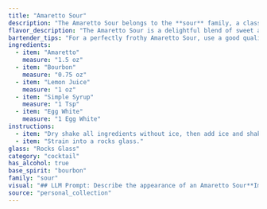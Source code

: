 ```yaml
---
title: "Amaretto Sour"
description: "The Amaretto Sour belongs to the **sour** family, a classic cocktail category characterized by its tart, sweet, and often frothy texture. Its exact origin is debated, but its roots likely lie in the 19th century, possibly evolving from the Whiskey Sour with the addition of Amaretto. "
flavor_description: "The Amaretto Sour is a delightful blend of sweet and tart. The Amaretto provides a rich almond flavor, while the Bourbon adds warmth and spice. Lemon juice balances the sweetness with a bright citrus tang, and the simple syrup adds a touch of sweetness. The egg white creates a velvety, foamy texture that adds to the overall luxurious experience. "
bartender_tips: "For a perfectly frothy Amaretto Sour, use a good quality Amaretto and fresh lemon juice.  Dry shake the egg white and spirits first to create a smooth, creamy foam. Then add ice and shake again to chill. Strain into a chilled coupe glass and garnish with a lemon twist for a classic touch. "
ingredients:
  - item: "Amaretto"
    measure: "1.5 oz"
  - item: "Bourbon"
    measure: "0.75 oz"
  - item: "Lemon Juice"
    measure: "1 oz"
  - item: "Simple Syrup"
    measure: "1 Tsp"
  - item: "Egg White"
    measure: "1 Egg White"
instructions:
  - item: "Dry shake all ingredients without ice, then add ice and shake again."
  - item: "Strain into a rocks glass."
glass: "Rocks Glass"
category: "cocktail"
has_alcohol: true
base_spirit: "bourbon"
family: "sour"
visual: "## LLM Prompt: Describe the appearance of an Amaretto Sour**Imagine a cocktail glass filled with a beautifully layered concoction. The top layer is a fluffy, white foam, reminiscent of a cloud. Beneath it, a vibrant golden hue shimmers, the color of a setting sun. The liquid itself is smooth and inviting, its surface glistening with a subtle sheen. This cocktail has an elegant presence, its layers creating a visual masterpiece that speaks of both luxury and sophistication. **Please describe the following details:*** **The texture of the foam:** Is it airy and light, or dense and creamy? * **The color of the liquid beneath the foam:** Is it a deep amber, a pale gold, or something in between?* **The sheen of the surface:** Is it subtle, shimmering, or reflective? * **Any other visual details that contribute to the overall impression:**  Are there any droplets clinging to the glass? Does the light play off the liquid in a particular way?**Your description should be evocative and capture the essence of this classic cocktail.** "
source: "personal_collection"
---
```


